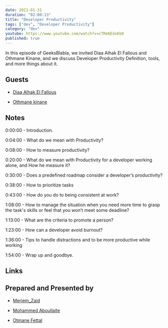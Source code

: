 ```yaml
---
date: 2021-01-31
duration: "02:00:13"
title: "Developer Productivity"
tags: ["dev", "Developer Productivity"]
category: "dev"
youtube: https://www.youtube.com/watch?v=cTRm6EdxKb0
published: true
---
```


In this episode of GeeksBlabla, we invited Diaa Alhak El Fallous and Othmane Kinane, and we discuss Developer Productivity Definition, tools, and more things about it.

## Guests

- [Diaa Alhak El Fallous](https://www.facebook.com/diaa.alhak)

- [Othmane kinane](https://twitter.com/OKinane)

## Notes

0:00:00 - Introduction.

0:04:00 - What do we mean with Productivity?

0:08:00 - How to measure productivity?

0:20:00 - What do we mean with Productivity for a developer working alone, and How he measure it?

0:30:00 - Does a predefined roadmap consider a developer’s productivity?

0:38:00 - How to prioritize tasks

0:43:00 - How do you do to being consistent at work?

1:08:00 - How to manage the situation when you need more time to grasp the task's skills or feel that you won’t meet some deadline?

1:13:00 - What are the criteria to promote a person?

1:23:00 - How can a developer avoid burnout?

1:36:00 - Tips to handle distractions and to be more productive while working

1:54:00 - Wrap up and goodbye.

## Links

## Prepared and Presented by

- [Meriem_Zaid](https://twitter.com/_iMeriem)

- [Mohammed Aboullaite](https://twitter.com/laytoun)

- [Otmane Fettal](https://twitter.com/ofettal)
